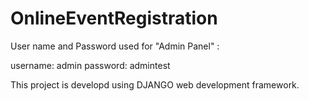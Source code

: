 # OnlineEventRegistration

User name and Password used for "Admin Panel" :

username: admin
password: admintest

This project is developd using DJANGO web development framework.
